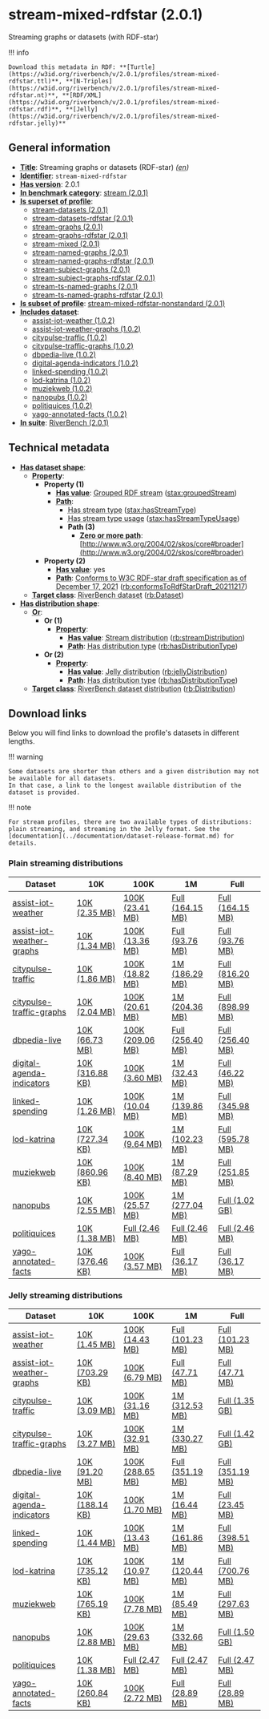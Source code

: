 # stream-mixed-rdfstar (2.0.1)

Streaming graphs or datasets (with RDF-star)

!!! info

    Download this metadata in RDF: **[Turtle](https://w3id.org/riverbench/v/2.0.1/profiles/stream-mixed-rdfstar.ttl)**, **[N-Triples](https://w3id.org/riverbench/v/2.0.1/profiles/stream-mixed-rdfstar.nt)**, **[RDF/XML](https://w3id.org/riverbench/v/2.0.1/profiles/stream-mixed-rdfstar.rdf)**, **[Jelly](https://w3id.org/riverbench/v/2.0.1/profiles/stream-mixed-rdfstar.jelly)**



## General information

- **<abbr title="A name given to the resource.">Title</abbr>**: Streaming graphs or datasets (RDF-star) _(<abbr title="English">en</abbr>)_
- **<abbr title="An unambiguous reference to the resource within a given context.">Identifier</abbr>**: `stream-mixed-rdfstar`
- **<abbr title="Version tag of an artifact">Has version</abbr>**: 2.0.1
- **<abbr title="Indicates that the subject (either a task or a profile) is in benchmark category. This property is functional (each task/profile must be in exactly one benchmark category).">In benchmark category</abbr>**: [stream (2.0.1)](https://w3id.org/riverbench/v/2.0.1/categories/stream)
- **<abbr title="Indicates that this profile contains all datasets of the other profile">Is superset of profile</abbr>**: 
    - [stream-datasets (2.0.1)](https://w3id.org/riverbench/v/2.0.1/profiles/stream-datasets)
    - [stream-datasets-rdfstar (2.0.1)](https://w3id.org/riverbench/v/2.0.1/profiles/stream-datasets-rdfstar)
    - [stream-graphs (2.0.1)](https://w3id.org/riverbench/v/2.0.1/profiles/stream-graphs)
    - [stream-graphs-rdfstar (2.0.1)](https://w3id.org/riverbench/v/2.0.1/profiles/stream-graphs-rdfstar)
    - [stream-mixed (2.0.1)](https://w3id.org/riverbench/v/2.0.1/profiles/stream-mixed)
    - [stream-named-graphs (2.0.1)](https://w3id.org/riverbench/v/2.0.1/profiles/stream-named-graphs)
    - [stream-named-graphs-rdfstar (2.0.1)](https://w3id.org/riverbench/v/2.0.1/profiles/stream-named-graphs-rdfstar)
    - [stream-subject-graphs (2.0.1)](https://w3id.org/riverbench/v/2.0.1/profiles/stream-subject-graphs)
    - [stream-subject-graphs-rdfstar (2.0.1)](https://w3id.org/riverbench/v/2.0.1/profiles/stream-subject-graphs-rdfstar)
    - [stream-ts-named-graphs (2.0.1)](https://w3id.org/riverbench/v/2.0.1/profiles/stream-ts-named-graphs)
    - [stream-ts-named-graphs-rdfstar (2.0.1)](https://w3id.org/riverbench/v/2.0.1/profiles/stream-ts-named-graphs-rdfstar)
- **<abbr title="Indicates that this profile's datasets are all in the other profile">Is subset of profile</abbr>**: [stream-mixed-rdfstar-nonstandard (2.0.1)](https://w3id.org/riverbench/v/2.0.1/profiles/stream-mixed-rdfstar-nonstandard)
- **<abbr title="Indicates which datasets are included in the profile">Includes dataset</abbr>**: 
    - [assist-iot-weather (1.0.2)](https://w3id.org/riverbench/datasets/assist-iot-weather/1.0.2)
    - [assist-iot-weather-graphs (1.0.2)](https://w3id.org/riverbench/datasets/assist-iot-weather-graphs/1.0.2)
    - [citypulse-traffic (1.0.2)](https://w3id.org/riverbench/datasets/citypulse-traffic/1.0.2)
    - [citypulse-traffic-graphs (1.0.2)](https://w3id.org/riverbench/datasets/citypulse-traffic-graphs/1.0.2)
    - [dbpedia-live (1.0.2)](https://w3id.org/riverbench/datasets/dbpedia-live/1.0.2)
    - [digital-agenda-indicators (1.0.2)](https://w3id.org/riverbench/datasets/digital-agenda-indicators/1.0.2)
    - [linked-spending (1.0.2)](https://w3id.org/riverbench/datasets/linked-spending/1.0.2)
    - [lod-katrina (1.0.2)](https://w3id.org/riverbench/datasets/lod-katrina/1.0.2)
    - [muziekweb (1.0.2)](https://w3id.org/riverbench/datasets/muziekweb/1.0.2)
    - [nanopubs (1.0.2)](https://w3id.org/riverbench/datasets/nanopubs/1.0.2)
    - [politiquices (1.0.2)](https://w3id.org/riverbench/datasets/politiquices/1.0.2)
    - [yago-annotated-facts (1.0.2)](https://w3id.org/riverbench/datasets/yago-annotated-facts/1.0.2)
- **<abbr title="Indicates the benchmark suite to which a dataset or profile belongs">In suite</abbr>**: [RiverBench (2.0.1)](https://w3id.org/riverbench/v/2.0.1)

## Technical metadata

- **<abbr title="Specifies the SHACL shape of distributions that are allowed in a given benchmark profile.">Has dataset shape</abbr>**: 
    - **<abbr title="Links a shape to its property shapes.">Property</abbr>**:     
        - **Property (1)**    
            - **<abbr title="Specifies a value that must be among the value nodes.">Has value</abbr>**: <abbr title="A grouped RDF stream is an RDF stream whose elements are either RDF graphs or RDF datasets.">Grouped RDF stream</abbr> ([stax:groupedStream](https://w3id.org/stax/ontology#groupedStream))
            - **<abbr title="Specifies the property path of a property shape.">Path</abbr>**:     
                - <abbr title="For an RDF stream type usage, this property indicates which stream type is used.">Has stream type</abbr> ([stax:hasStreamType](https://w3id.org/stax/ontology#hasStreamType))
                - <abbr title="Inverse of stax:isUsageOf – indicates that the subject is related to a usage of an RDF stream type.  The subject for this property can be for example a published stream on the Web (e.g., vocals:RDFStream) or a scientific publication that discusses a usage of an RDF stream type.">Has stream type usage</abbr> ([stax:hasStreamTypeUsage](https://w3id.org/stax/ontology#hasStreamTypeUsage))
                - **Path (3)**    
                    - **<abbr title="The (single) value of this property represents a path that is matched zero or more times.">Zero or more path</abbr>**: [http://www.w3.org/2004/02/skos/core#broader](http://www.w3.org/2004/02/skos/core#broader)
        - **Property (2)**    
            - **<abbr title="Specifies a value that must be among the value nodes.">Has value</abbr>**: yes
            - **<abbr title="Specifies the property path of a property shape.">Path</abbr>**: <abbr title="Whether the dataset is RDF-star compliant, i.e., does not use any non-standard features. Note that all standard RDF 1.1 datasets also qualify, as RDF-star is a superset of RDF 1.1.">Conforms to W3C RDF-star draft specification as of December 17, 2021</abbr> ([rb:conformsToRdfStarDraft_20211217](https://w3id.org/riverbench/schema/metadata#conformsToRdfStarDraft_20211217))
    - **<abbr title="Links a shape to a class, indicating that all instances of the class must conform to the shape.">Target class</abbr>**: <abbr title="A dataset in the RiverBench benchmark suite">RiverBench dataset</abbr> ([rb:Dataset](https://w3id.org/riverbench/schema/metadata#Dataset))
- **<abbr title="Specifies the SHACL shape of distributions that are allowed in a given benchmark profile.">Has distribution shape</abbr>**: 
    - **<abbr title="Specifies a list of shapes so that the value nodes must conform to at least one of the shapes.">Or</abbr>**:     
        - **Or (1)**    
            - **<abbr title="Links a shape to its property shapes.">Property</abbr>**:     
                - **<abbr title="Specifies a value that must be among the value nodes.">Has value</abbr>**: <abbr title="The dataset is distributed as a stream of RDF datasets or RDF graphs (grouped RDF stream in RDF-STaX).">Stream distribution</abbr> ([rb:streamDistribution](https://w3id.org/riverbench/schema/metadata#streamDistribution))
                - **<abbr title="Specifies the property path of a property shape.">Path</abbr>**: <abbr title="Indicates the type of RiverBench dataset distribution">Has distribution type</abbr> ([rb:hasDistributionType](https://w3id.org/riverbench/schema/metadata#hasDistributionType))
        - **Or (2)**    
            - **<abbr title="Links a shape to its property shapes.">Property</abbr>**:     
                - **<abbr title="Specifies a value that must be among the value nodes.">Has value</abbr>**: <abbr title="A streaming distribution in the Jelly binary format.">Jelly distribution</abbr> ([rb:jellyDistribution](https://w3id.org/riverbench/schema/metadata#jellyDistribution))
                - **<abbr title="Specifies the property path of a property shape.">Path</abbr>**: <abbr title="Indicates the type of RiverBench dataset distribution">Has distribution type</abbr> ([rb:hasDistributionType](https://w3id.org/riverbench/schema/metadata#hasDistributionType))
    - **<abbr title="Links a shape to a class, indicating that all instances of the class must conform to the shape.">Target class</abbr>**: <abbr title="A distribution of a dataset in the RiverBench benchmark suite.">RiverBench dataset distribution</abbr> ([rb:Distribution](https://w3id.org/riverbench/schema/metadata#Distribution))


## Download links

Below you will find links to download the profile's datasets in different lengths.

!!! warning

    Some datasets are shorter than others and a given distribution may not be available for all datasets.
    In that case, a link to the longest available distribution of the dataset is provided.

!!! note

    For stream profiles, there are two available types of distributions: plain streaming, and streaming in the Jelly format. See the [documentation](../documentation/dataset-release-format.md) for details.

### Plain streaming distributions

Dataset | 10K | 100K | 1M | Full
--- | --- | --- | --- | ---
[assist-iot-weather](https://w3id.org/riverbench/datasets/assist-iot-weather/1.0.2) | [10K (2.35 MB)](https://w3id.org/riverbench/datasets/assist-iot-weather/1.0.2/files/stream_10K.tar.gz) | [100K (23.41 MB)](https://w3id.org/riverbench/datasets/assist-iot-weather/1.0.2/files/stream_100K.tar.gz) | [Full (164.15 MB)](https://w3id.org/riverbench/datasets/assist-iot-weather/1.0.2/files/stream_full.tar.gz) | [Full (164.15 MB)](https://w3id.org/riverbench/datasets/assist-iot-weather/1.0.2/files/stream_full.tar.gz)
[assist-iot-weather-graphs](https://w3id.org/riverbench/datasets/assist-iot-weather-graphs/1.0.2) | [10K (1.34 MB)](https://w3id.org/riverbench/datasets/assist-iot-weather-graphs/1.0.2/files/stream_10K.tar.gz) | [100K (13.36 MB)](https://w3id.org/riverbench/datasets/assist-iot-weather-graphs/1.0.2/files/stream_100K.tar.gz) | [Full (93.76 MB)](https://w3id.org/riverbench/datasets/assist-iot-weather-graphs/1.0.2/files/stream_full.tar.gz) | [Full (93.76 MB)](https://w3id.org/riverbench/datasets/assist-iot-weather-graphs/1.0.2/files/stream_full.tar.gz)
[citypulse-traffic](https://w3id.org/riverbench/datasets/citypulse-traffic/1.0.2) | [10K (1.86 MB)](https://w3id.org/riverbench/datasets/citypulse-traffic/1.0.2/files/stream_10K.tar.gz) | [100K (18.82 MB)](https://w3id.org/riverbench/datasets/citypulse-traffic/1.0.2/files/stream_100K.tar.gz) | [1M (186.29 MB)](https://w3id.org/riverbench/datasets/citypulse-traffic/1.0.2/files/stream_1M.tar.gz) | [Full (816.20 MB)](https://w3id.org/riverbench/datasets/citypulse-traffic/1.0.2/files/stream_full.tar.gz)
[citypulse-traffic-graphs](https://w3id.org/riverbench/datasets/citypulse-traffic-graphs/1.0.2) | [10K (2.04 MB)](https://w3id.org/riverbench/datasets/citypulse-traffic-graphs/1.0.2/files/stream_10K.tar.gz) | [100K (20.61 MB)](https://w3id.org/riverbench/datasets/citypulse-traffic-graphs/1.0.2/files/stream_100K.tar.gz) | [1M (204.36 MB)](https://w3id.org/riverbench/datasets/citypulse-traffic-graphs/1.0.2/files/stream_1M.tar.gz) | [Full (898.99 MB)](https://w3id.org/riverbench/datasets/citypulse-traffic-graphs/1.0.2/files/stream_full.tar.gz)
[dbpedia-live](https://w3id.org/riverbench/datasets/dbpedia-live/1.0.2) | [10K (66.73 MB)](https://w3id.org/riverbench/datasets/dbpedia-live/1.0.2/files/stream_10K.tar.gz) | [100K (209.06 MB)](https://w3id.org/riverbench/datasets/dbpedia-live/1.0.2/files/stream_100K.tar.gz) | [Full (256.40 MB)](https://w3id.org/riverbench/datasets/dbpedia-live/1.0.2/files/stream_full.tar.gz) | [Full (256.40 MB)](https://w3id.org/riverbench/datasets/dbpedia-live/1.0.2/files/stream_full.tar.gz)
[digital-agenda-indicators](https://w3id.org/riverbench/datasets/digital-agenda-indicators/1.0.2) | [10K (316.88 KB)](https://w3id.org/riverbench/datasets/digital-agenda-indicators/1.0.2/files/stream_10K.tar.gz) | [100K (3.60 MB)](https://w3id.org/riverbench/datasets/digital-agenda-indicators/1.0.2/files/stream_100K.tar.gz) | [1M (32.43 MB)](https://w3id.org/riverbench/datasets/digital-agenda-indicators/1.0.2/files/stream_1M.tar.gz) | [Full (46.22 MB)](https://w3id.org/riverbench/datasets/digital-agenda-indicators/1.0.2/files/stream_full.tar.gz)
[linked-spending](https://w3id.org/riverbench/datasets/linked-spending/1.0.2) | [10K (1.26 MB)](https://w3id.org/riverbench/datasets/linked-spending/1.0.2/files/stream_10K.tar.gz) | [100K (10.04 MB)](https://w3id.org/riverbench/datasets/linked-spending/1.0.2/files/stream_100K.tar.gz) | [1M (139.86 MB)](https://w3id.org/riverbench/datasets/linked-spending/1.0.2/files/stream_1M.tar.gz) | [Full (345.98 MB)](https://w3id.org/riverbench/datasets/linked-spending/1.0.2/files/stream_full.tar.gz)
[lod-katrina](https://w3id.org/riverbench/datasets/lod-katrina/1.0.2) | [10K (727.34 KB)](https://w3id.org/riverbench/datasets/lod-katrina/1.0.2/files/stream_10K.tar.gz) | [100K (9.64 MB)](https://w3id.org/riverbench/datasets/lod-katrina/1.0.2/files/stream_100K.tar.gz) | [1M (102.23 MB)](https://w3id.org/riverbench/datasets/lod-katrina/1.0.2/files/stream_1M.tar.gz) | [Full (595.78 MB)](https://w3id.org/riverbench/datasets/lod-katrina/1.0.2/files/stream_full.tar.gz)
[muziekweb](https://w3id.org/riverbench/datasets/muziekweb/1.0.2) | [10K (860.96 KB)](https://w3id.org/riverbench/datasets/muziekweb/1.0.2/files/stream_10K.tar.gz) | [100K (8.40 MB)](https://w3id.org/riverbench/datasets/muziekweb/1.0.2/files/stream_100K.tar.gz) | [1M (87.29 MB)](https://w3id.org/riverbench/datasets/muziekweb/1.0.2/files/stream_1M.tar.gz) | [Full (251.85 MB)](https://w3id.org/riverbench/datasets/muziekweb/1.0.2/files/stream_full.tar.gz)
[nanopubs](https://w3id.org/riverbench/datasets/nanopubs/1.0.2) | [10K (2.55 MB)](https://w3id.org/riverbench/datasets/nanopubs/1.0.2/files/stream_10K.tar.gz) | [100K (25.57 MB)](https://w3id.org/riverbench/datasets/nanopubs/1.0.2/files/stream_100K.tar.gz) | [1M (277.04 MB)](https://w3id.org/riverbench/datasets/nanopubs/1.0.2/files/stream_1M.tar.gz) | [Full (1.02 GB)](https://w3id.org/riverbench/datasets/nanopubs/1.0.2/files/stream_full.tar.gz)
[politiquices](https://w3id.org/riverbench/datasets/politiquices/1.0.2) | [10K (1.38 MB)](https://w3id.org/riverbench/datasets/politiquices/1.0.2/files/stream_10K.tar.gz) | [Full (2.46 MB)](https://w3id.org/riverbench/datasets/politiquices/1.0.2/files/stream_full.tar.gz) | [Full (2.46 MB)](https://w3id.org/riverbench/datasets/politiquices/1.0.2/files/stream_full.tar.gz) | [Full (2.46 MB)](https://w3id.org/riverbench/datasets/politiquices/1.0.2/files/stream_full.tar.gz)
[yago-annotated-facts](https://w3id.org/riverbench/datasets/yago-annotated-facts/1.0.2) | [10K (376.46 KB)](https://w3id.org/riverbench/datasets/yago-annotated-facts/1.0.2/files/stream_10K.tar.gz) | [100K (3.57 MB)](https://w3id.org/riverbench/datasets/yago-annotated-facts/1.0.2/files/stream_100K.tar.gz) | [Full (36.17 MB)](https://w3id.org/riverbench/datasets/yago-annotated-facts/1.0.2/files/stream_full.tar.gz) | [Full (36.17 MB)](https://w3id.org/riverbench/datasets/yago-annotated-facts/1.0.2/files/stream_full.tar.gz)

### Jelly streaming distributions

Dataset | 10K | 100K | 1M | Full
--- | --- | --- | --- | ---
[assist-iot-weather](https://w3id.org/riverbench/datasets/assist-iot-weather/1.0.2) | [10K (1.45 MB)](https://w3id.org/riverbench/datasets/assist-iot-weather/1.0.2/files/jelly_10K.jelly.gz) | [100K (14.43 MB)](https://w3id.org/riverbench/datasets/assist-iot-weather/1.0.2/files/jelly_100K.jelly.gz) | [Full (101.23 MB)](https://w3id.org/riverbench/datasets/assist-iot-weather/1.0.2/files/jelly_full.jelly.gz) | [Full (101.23 MB)](https://w3id.org/riverbench/datasets/assist-iot-weather/1.0.2/files/jelly_full.jelly.gz)
[assist-iot-weather-graphs](https://w3id.org/riverbench/datasets/assist-iot-weather-graphs/1.0.2) | [10K (703.29 KB)](https://w3id.org/riverbench/datasets/assist-iot-weather-graphs/1.0.2/files/jelly_10K.jelly.gz) | [100K (6.79 MB)](https://w3id.org/riverbench/datasets/assist-iot-weather-graphs/1.0.2/files/jelly_100K.jelly.gz) | [Full (47.71 MB)](https://w3id.org/riverbench/datasets/assist-iot-weather-graphs/1.0.2/files/jelly_full.jelly.gz) | [Full (47.71 MB)](https://w3id.org/riverbench/datasets/assist-iot-weather-graphs/1.0.2/files/jelly_full.jelly.gz)
[citypulse-traffic](https://w3id.org/riverbench/datasets/citypulse-traffic/1.0.2) | [10K (3.09 MB)](https://w3id.org/riverbench/datasets/citypulse-traffic/1.0.2/files/jelly_10K.jelly.gz) | [100K (31.16 MB)](https://w3id.org/riverbench/datasets/citypulse-traffic/1.0.2/files/jelly_100K.jelly.gz) | [1M (312.53 MB)](https://w3id.org/riverbench/datasets/citypulse-traffic/1.0.2/files/jelly_1M.jelly.gz) | [Full (1.35 GB)](https://w3id.org/riverbench/datasets/citypulse-traffic/1.0.2/files/jelly_full.jelly.gz)
[citypulse-traffic-graphs](https://w3id.org/riverbench/datasets/citypulse-traffic-graphs/1.0.2) | [10K (3.27 MB)](https://w3id.org/riverbench/datasets/citypulse-traffic-graphs/1.0.2/files/jelly_10K.jelly.gz) | [100K (32.91 MB)](https://w3id.org/riverbench/datasets/citypulse-traffic-graphs/1.0.2/files/jelly_100K.jelly.gz) | [1M (330.27 MB)](https://w3id.org/riverbench/datasets/citypulse-traffic-graphs/1.0.2/files/jelly_1M.jelly.gz) | [Full (1.42 GB)](https://w3id.org/riverbench/datasets/citypulse-traffic-graphs/1.0.2/files/jelly_full.jelly.gz)
[dbpedia-live](https://w3id.org/riverbench/datasets/dbpedia-live/1.0.2) | [10K (91.20 MB)](https://w3id.org/riverbench/datasets/dbpedia-live/1.0.2/files/jelly_10K.jelly.gz) | [100K (288.65 MB)](https://w3id.org/riverbench/datasets/dbpedia-live/1.0.2/files/jelly_100K.jelly.gz) | [Full (351.19 MB)](https://w3id.org/riverbench/datasets/dbpedia-live/1.0.2/files/jelly_full.jelly.gz) | [Full (351.19 MB)](https://w3id.org/riverbench/datasets/dbpedia-live/1.0.2/files/jelly_full.jelly.gz)
[digital-agenda-indicators](https://w3id.org/riverbench/datasets/digital-agenda-indicators/1.0.2) | [10K (188.14 KB)](https://w3id.org/riverbench/datasets/digital-agenda-indicators/1.0.2/files/jelly_10K.jelly.gz) | [100K (1.70 MB)](https://w3id.org/riverbench/datasets/digital-agenda-indicators/1.0.2/files/jelly_100K.jelly.gz) | [1M (16.44 MB)](https://w3id.org/riverbench/datasets/digital-agenda-indicators/1.0.2/files/jelly_1M.jelly.gz) | [Full (23.45 MB)](https://w3id.org/riverbench/datasets/digital-agenda-indicators/1.0.2/files/jelly_full.jelly.gz)
[linked-spending](https://w3id.org/riverbench/datasets/linked-spending/1.0.2) | [10K (1.44 MB)](https://w3id.org/riverbench/datasets/linked-spending/1.0.2/files/jelly_10K.jelly.gz) | [100K (13.43 MB)](https://w3id.org/riverbench/datasets/linked-spending/1.0.2/files/jelly_100K.jelly.gz) | [1M (161.86 MB)](https://w3id.org/riverbench/datasets/linked-spending/1.0.2/files/jelly_1M.jelly.gz) | [Full (398.51 MB)](https://w3id.org/riverbench/datasets/linked-spending/1.0.2/files/jelly_full.jelly.gz)
[lod-katrina](https://w3id.org/riverbench/datasets/lod-katrina/1.0.2) | [10K (735.12 KB)](https://w3id.org/riverbench/datasets/lod-katrina/1.0.2/files/jelly_10K.jelly.gz) | [100K (10.97 MB)](https://w3id.org/riverbench/datasets/lod-katrina/1.0.2/files/jelly_100K.jelly.gz) | [1M (120.44 MB)](https://w3id.org/riverbench/datasets/lod-katrina/1.0.2/files/jelly_1M.jelly.gz) | [Full (700.76 MB)](https://w3id.org/riverbench/datasets/lod-katrina/1.0.2/files/jelly_full.jelly.gz)
[muziekweb](https://w3id.org/riverbench/datasets/muziekweb/1.0.2) | [10K (765.19 KB)](https://w3id.org/riverbench/datasets/muziekweb/1.0.2/files/jelly_10K.jelly.gz) | [100K (7.78 MB)](https://w3id.org/riverbench/datasets/muziekweb/1.0.2/files/jelly_100K.jelly.gz) | [1M (85.49 MB)](https://w3id.org/riverbench/datasets/muziekweb/1.0.2/files/jelly_1M.jelly.gz) | [Full (297.63 MB)](https://w3id.org/riverbench/datasets/muziekweb/1.0.2/files/jelly_full.jelly.gz)
[nanopubs](https://w3id.org/riverbench/datasets/nanopubs/1.0.2) | [10K (2.88 MB)](https://w3id.org/riverbench/datasets/nanopubs/1.0.2/files/jelly_10K.jelly.gz) | [100K (29.63 MB)](https://w3id.org/riverbench/datasets/nanopubs/1.0.2/files/jelly_100K.jelly.gz) | [1M (332.66 MB)](https://w3id.org/riverbench/datasets/nanopubs/1.0.2/files/jelly_1M.jelly.gz) | [Full (1.50 GB)](https://w3id.org/riverbench/datasets/nanopubs/1.0.2/files/jelly_full.jelly.gz)
[politiquices](https://w3id.org/riverbench/datasets/politiquices/1.0.2) | [10K (1.38 MB)](https://w3id.org/riverbench/datasets/politiquices/1.0.2/files/jelly_10K.jelly.gz) | [Full (2.47 MB)](https://w3id.org/riverbench/datasets/politiquices/1.0.2/files/jelly_full.jelly.gz) | [Full (2.47 MB)](https://w3id.org/riverbench/datasets/politiquices/1.0.2/files/jelly_full.jelly.gz) | [Full (2.47 MB)](https://w3id.org/riverbench/datasets/politiquices/1.0.2/files/jelly_full.jelly.gz)
[yago-annotated-facts](https://w3id.org/riverbench/datasets/yago-annotated-facts/1.0.2) | [10K (260.84 KB)](https://w3id.org/riverbench/datasets/yago-annotated-facts/1.0.2/files/jelly_10K.jelly.gz) | [100K (2.72 MB)](https://w3id.org/riverbench/datasets/yago-annotated-facts/1.0.2/files/jelly_100K.jelly.gz) | [Full (28.89 MB)](https://w3id.org/riverbench/datasets/yago-annotated-facts/1.0.2/files/jelly_full.jelly.gz) | [Full (28.89 MB)](https://w3id.org/riverbench/datasets/yago-annotated-facts/1.0.2/files/jelly_full.jelly.gz)